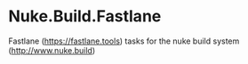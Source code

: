 # Nuke.Build.Fastlane
Fastlane (https://fastlane.tools) tasks for the nuke build system (http://www.nuke.build)
